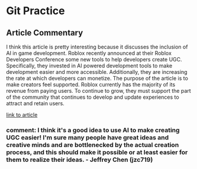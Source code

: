 # Git Practice


## Article Commentary
I think this article is pretty interesting because it discusses the inclusion of AI in game development. Roblox recently announced at their Roblox Developers Conference some new tools to help developers create UGC. Specifically, they invested in AI powered development tools to make development easier and more accessible. Additionally, they are increasing the rate at which developers can monetize. The purpose of the article is to make creators feel supported. Roblox currently has the majority of its revenue from paying users. To continue to grow, they must support the part of the community that continues to develop and update experiences to attract and retain users.

[link to article](https://ir.roblox.com/news/news-details/2025/Roblox-Unveils-AI-Monetization-and-Performance-Innovations-for-Creators/default.aspx)

### comment: I think it's a good idea to use AI to make creating UGC easier! I'm sure many people have great ideas and creative minds and are bottlenecked by the actual creation process, and this should make it possible or at least easier for them to realize their ideas. - Jeffrey Chen (jzc719)

